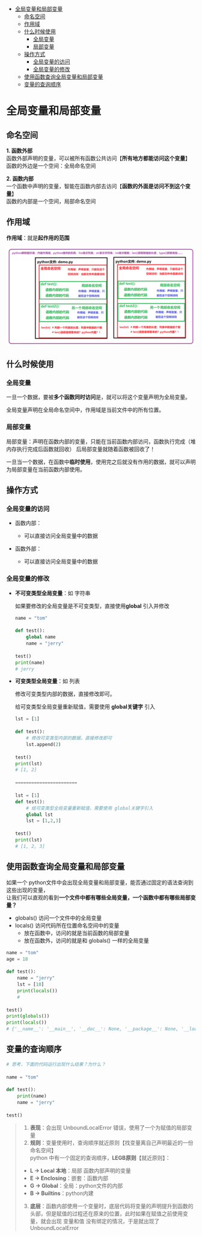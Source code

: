 <!-- TOC -->

- [全局变量和局部变量](#%e5%85%a8%e5%b1%80%e5%8f%98%e9%87%8f%e5%92%8c%e5%b1%80%e9%83%a8%e5%8f%98%e9%87%8f)
  - [命名空间](#%e5%91%bd%e5%90%8d%e7%a9%ba%e9%97%b4)
  - [作用域](#%e4%bd%9c%e7%94%a8%e5%9f%9f)
  - [什么时候使用](#%e4%bb%80%e4%b9%88%e6%97%b6%e5%80%99%e4%bd%bf%e7%94%a8)
    - [全局变量](#%e5%85%a8%e5%b1%80%e5%8f%98%e9%87%8f)
    - [局部变量](#%e5%b1%80%e9%83%a8%e5%8f%98%e9%87%8f)
  - [操作方式](#%e6%93%8d%e4%bd%9c%e6%96%b9%e5%bc%8f)
    - [全局变量的访问](#%e5%85%a8%e5%b1%80%e5%8f%98%e9%87%8f%e7%9a%84%e8%ae%bf%e9%97%ae)
    - [全局变量的修改](#%e5%85%a8%e5%b1%80%e5%8f%98%e9%87%8f%e7%9a%84%e4%bf%ae%e6%94%b9)
  - [使用函数查询全局变量和局部变量](#%e4%bd%bf%e7%94%a8%e5%87%bd%e6%95%b0%e6%9f%a5%e8%af%a2%e5%85%a8%e5%b1%80%e5%8f%98%e9%87%8f%e5%92%8c%e5%b1%80%e9%83%a8%e5%8f%98%e9%87%8f)
  - [变量的查询顺序](#%e5%8f%98%e9%87%8f%e7%9a%84%e6%9f%a5%e8%af%a2%e9%a1%ba%e5%ba%8f)

<!-- /TOC -->

# 全局变量和局部变量

## 命名空间

**1. 函数外部**   
   函数外部声明的变量，可以被所有函数公共访问【**所有地方都能访问这个变量**】  
   函数的外边是一个空间：全局命名空间

**2. 函数内部**   
   一个函数中声明的变量，智能在函数内部去访问【**函数的外面是访问不到这个变量**】  
   函数的内部是一个空间，局部命名空间

## 作用域

**作用域**：就是**起作用的范围**  

![img][img@1]

## 什么时候使用

### 全局变量

一旦一个数据，要被**多个函数同时访问**是，就可以将这个变量声明为全局变量。

全局变量声明在全局命名空间中，作用域是当前文件中的所有位置。

### 局部变量

局部变量：声明在函数内部的变量，只能在当前函数内部访问，函数执行完成（堆内存执行完成后函数就回收）
后局部变量就随着函数被回收了！

一旦当一个数据，在函数中**临时使用**，使用完之后就没有作用的数据，就可以声明为局部变量在当前函数内部使用。

## 操作方式

### 全局变量的访问

- 函数内部：
  - 可以直接访问全局变量中的数据

- 函数外部：
  - 可以直接访问全局变量中的数据

### 全局变量的修改

- **不可变类型全局变量**：如 字符串  

    如果要修改的全局变量是不可变类型，直接使用**global** 引入并修改

    ```python
    name = "tom"

    def test():
        global name
        name = "jerry"

    test()
    print(name)
    # jerry
    ```

- **可变类型全局变量**：如 列表

    修改可变类型内部的数据，直接修改即可。

    给可变类型全局变量重新赋值，需要使用 **global关键字** 引入

    ```python
    lst = [1]

    def test():
        # 修改可变类型内部的数据，直接修改即可
        lst.append(2)

    test()
    print(lst)
    # [1, 2]

    =======================

    lst = [1]
    def test():
        # 给可变类型全局变量重新赋值，需要使用 global关键字引入
        global lst
        lst = [1,2,3]

    test()
    print(lst)
    # [1, 2, 3]
    ```

## 使用函数查询全局变量和局部变量

如果一个 python文件中会出现全局变量和局部变量，能否通过固定的语法查询到这些出现的变量，  
让我们可以直观的看到**一个文件中都有哪些全局变量，一个函数中都有哪些局部变量？**

- globals() 访问一个文件中的全局变量
- locals()  访问代码所在位置命名空间中的变量
  - 放在函数中，访问的就是当前函数的局部变量
  - 放在函数外，访问的就是和 globals() 一样的全局变量

```python
name = "tom"
age = 18

def test():
    name = "jerry"
    lst = [18]
    print(locals())
    #

test()
print(globals())
print(locals())
# {'__name__': '__main__', '__doc__': None, '__package__': None, '__loader__': <_frozen_importlib_external.SourceFileLoader object at 0x0000028A9D6AEFD0>, '__spec__': None, '__annotations__': {}, '__builtins__': <module 'builtins' (built-in)>, '__file__': 'c:/Users/Administrator/Desktop/cs.py', '__cached__': None, 'name': 'tom', 'age': 18, 'test': <function test at 0x0000028A9D5C51F0>}
```

## 变量的查询顺序

```python
# 思考，下面的代码运行出现什么结果？为什么？

name = "tom"

def test():
    print(name)
    name = "jerry"

test()
```

> 1. **表现**：会出现 UnboundLocalError 错误，使用了一个为赋值的局部变量
> 2. **规则**：变量使用时，查询顺序就近原则【找变量离自己声明最近的一份命名空间】  
> python 中有一个固定的查询顺序，**LEGB原则**【就近原则】：  
> - **L -> Local 本地**：局部 函数内部声明的变量  
> - **E -> Enclosing**：嵌套：函数内部  
> - **G -> Global**：全局：python文件的内部  
> - **B -> Builtins**：python内建    
> 3. **底层**：函数内部使用一个变量时，底层代码将变量的声明提升到函数的头部，但是赋值的过程还在原来的位置，此时如果在赋值之前使用变量，就会出现 变量和值 没有绑定的情况，于是就出现了 UnboundLocalError

[img@1]:https://raw.githubusercontent.com/zzzzls/Images/master/Study_nodes_img/%E5%85%A8%E5%B1%80%E5%8F%98%E9%87%8F%E5%92%8C%E5%B1%80%E9%83%A8%E5%8F%98%E9%87%8F/04-14_01.png